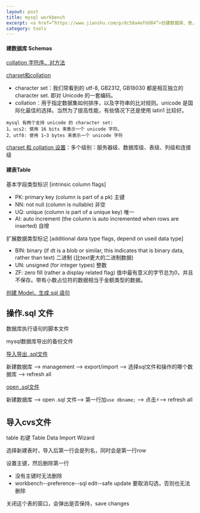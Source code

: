 ```yaml
---
layout: post
title: mysql workbench
excerpt: <a href=“https://www.jianshu.com/p/dc58a4efdd84”>创建数据库、表，写入数据</a>，导入导出.sql文件、.cvs文件
category: tools
---
```


#### 建数据库 Schemas
[collation 字符序、对方法](https://www.cnblogs.com/yjf512/p/4233601.html)

[charset和collation](http://zhongwei-leg.iteye.com/blog/899227)

- character set：我们常看到的 utf-8, GB2312, GB18030 都是相互独立的 character set. 即对 Unicode 的一套编码。
- collation：用于指定数据集如何排序，以及字符串的比对规则。unicode 是国际化最佳的选择。当然为了提高性能，有些情况下还是使用 latin1 比较好。
```
mysql 有两个支持 unicode 的 character set:
1、ucs2: 使用 16 bits 来表示一个 unicode 字符。
2、utf8: 使用 1~3 bytes 来表示一个 unicode 字符
```
[charset 和 collation 设置](https://www.2cto.com/database/201302/189920.html)：多个级别：服务器级、数据库级、表级、列级和连接级 

#### 建表Table

基本字段类型标识 [intrinsic column flags]

- PK: primary key (column is part of a pk) 主键
- NN: not null (column is nullable) 非空
- UQ: unique (column is part of a unique key) 唯一
- AI: auto increment (the column is auto incremented when rows are inserted) 自增

扩展数据类型标记 [additional data type flags, depend on used data type] 
- BIN: binary (if dt is a blob or similar, this indicates that is binary data, rather than text) 二进制 (比text更大的二进制数据)
- UN: unsigned (for integer types) 整数
- ZF: zero fill (rather a display related flag) 值中最有意义的字节总为0，并且不保存。带有小数占位符的数据相当于金额类型的数据。 

[创建 Model，生成 sql 语句](http://blog.csdn.net/soulandswear/article/details/60966808)


## 操作.sql 文件

数据库执行语句的脚本文件

mysql数据库导出的备份文件


[导入导出 .sql文件](http://blog.csdn.net/risoben/article/details/51077415)

新建数据库 --> management --> export/import --> 选择sql文件和操作的哪个数据库 --> refresh all

[open .sql文件](https://jingyan.baidu.com/article/546ae1853d0fab1148f28c7f.html)

新建数据库 --> open .sql 文件--> 第一行加`use dbname;` --> 点击⚡️--> refresh all

## 导入cvs文件

table 右键 Table Data Import Wizard

选择新建表时，导入后第一行会是列名，同时会是第一行row

设置主键，然后删除第一行

- 没有主键时无法删除
- workbench--preference--sql edit--safe update 要取消勾选，否则也无法删除

关闭这个表的窗口，会弹出是否保持，save changes


